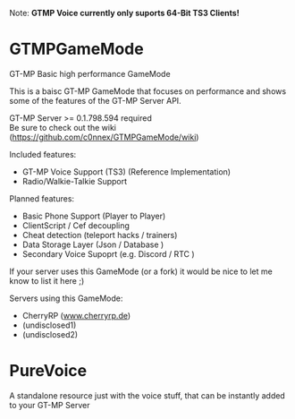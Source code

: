 Note: **GTMP Voice currently only suports 64-Bit TS3 Clients!**

# GTMPGameMode
GT-MP Basic high performance GameMode

This is a baisc GT-MP GameMode that focuses on performance and shows some of the features of the GT-MP Server API.

GT-MP Server >= 0.1.798.594 required  
Be sure to check out the wiki (https://github.com/c0nnex/GTMPGameMode/wiki)

Included features:

* GT-MP Voice Support (TS3) (Reference Implementation)
* Radio/Walkie-Talkie Support


Planned features:

* Basic Phone Support (Player to Player)
* ClientScript / Cef decoupling
* Cheat detection (teleport hacks / trainers)
* Data Storage Layer (Json / Database )
* Secondary Voice Supoprt (e.g. Discord / RTC )

If your server uses this GameMode (or a fork) it would be nice to let me know to list it here ;)

Servers using this GameMode:
* CherryRP (www.cherryrp.de)
* (undisclosed1)
* (undisclosed2)

# PureVoice

A standalone resource just with the voice stuff, that can be instantly added to your GT-MP Server

